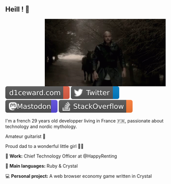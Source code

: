 ## Heill ! 👋

<img width="380" align="right" src="https://raw.githubusercontent.com/D1ceWard/d1ceward/master/valhalla%20_gate.gif" />

[![d1ceward.com](https://raw.githubusercontent.com/d1ceward/d1ceward/master/portfolio.svg)](https://www.d1ceward.com/)
[![Twitter](https://raw.githubusercontent.com/d1ceward/d1ceward/master/twitter.svg)](https://twitter.com/d1ceward)
<a rel="me" href="https://social.forgesparks.com/@d1ceward">![Mastodon](https://raw.githubusercontent.com/d1ceward/d1ceward/master/mastodon.svg)</a>
[![StackOverflow](https://raw.githubusercontent.com/d1ceward/d1ceward/master/stackoverflow.svg)](https://stackoverflow.com/users/7970365/d1ceward?tab=profile)

I'm a french 29 years old developper living in France 🇫🇷, passionate about technology and nordic mythology.

Amateur guitarist 🎸

Proud dad to a wonderful little girl 👧💖

:office: **Work:** Chief Technology Officer at @HappyRenting

:closed_book: **Main languages:** Ruby & Crystal

:computer: **Personal project:** A web browser economy game written in Crystal

